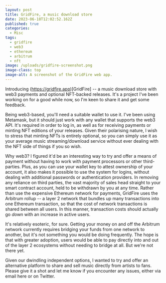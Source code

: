 ```yaml
---
layout: post
title: GridFire, a music download store
date: 2023-06-18T12:02:52.162Z
published: true
categories:
  - Misc
tags:
  - gridfire
  - web3
  - ethereum
  - arbitrum
  - nft
image: /uploads/gridfire-screenshot.png
image-class: top
image-alt: A screenshot of the GridFire web app.
---
```

Introducing (https://gridfire.app)[GridFire] -- a music download store with web3 payments and optional NFT-backed releases. It's a project I've been working on for a good while now, so I'm keen to share it and get some feedback.



Being web3-based, you'll need a suitable wallet to use it. I've been using Metamask, but it should just work with any wallet that supports the web3 API. It's required in order to log in, as well as for receiving payments or minting NFT editions of your releases. Given their polarising nature, I wish to stress that minting NFTs is entirely optional, so you can simply use it as your average music streaming/download service without ever dealing with the NFT side of things if you so wish.



Why web3? I figured it'd be an interesting way to try and offer a means of payment without having to work with payment processors or other third-parties. Plus, as you can use your wallet key to attest ownership of your account, it also makes it possible to use the system for logins, without dealing with additional passwords or authentication providers. In removing any reliance on third parties, the vast majority of sales head straight to your smart contract account, held to be withdrawn by you at any time. Rather than use the expensive Ethereum network for payments, GridFire uses the Arbitrum rollup -- a layer 2 network that bundles up many transactions into one Ethereum transaction, so that the cost of network transactions is shared between all users. In this manner, transaction costs should actually go _down_ with an increase in active users.



It's relatively esoteric, for sure. Getting your money on and off the Arbitrum network currently requires bridging your funds from one network to another, but it's not something you would be doing frequently. The hope is that with greater adoption, users would be able to pay directly into and out of the layer 2 ecosystems without needing to bridge at all. But we're not there yet.



Given our dwindling independent options, I wanted to try and offer an alternative platform to share and sell music directly from artists to fans. Please give it a shot and let me know if you encounter any issues, either via email here or on Twitter.